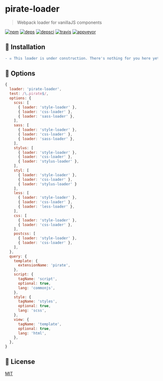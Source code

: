 # pirate-loader
> Webpack loader for vanillaJS components

[![npm][npm]][npm-url]
[![deps][deps]][deps-url]
[![depsci][depsci]][depsci-url]
[![travis][travis]][travis-url]
[![appveyor][appveyor]][appveyor-url]


## 🏴 Installation

```diff
- ☠ This loader is under construction. There's nothing for you here yet. ☠ -
```


## 🏴 Options

```javascript
{
  loader: 'pirate-loader',
  test: /\.pirate$/,
  options: {
    scss: [
      { loader: 'style-loader' },
      { loader: 'css-loader' },
      { loader: 'sass-loader' },
    ],
    sass: [
      { loader: 'style-loader' },
      { loader: 'css-loader' },
      { loader: 'sass-loader' },
    ],
    stylus: [
      { loader: 'style-loader' },
      { loader: 'css-loader' },
      { loader: 'stylus-loader' },
    ],
    styl: [
      { loader: 'style-loader' },
      { loader: 'css-loader' },
      { loader: 'stylus-loader' }
    ],
    less: [
      { loader: 'style-loader' },
      { loader: 'css-loader' },
      { loader: 'less-loader' },
    ],
    css: [
      { loader: 'style-loader' },
      { loader: 'css-loader' },
    ],
    postcss: [
      { loader: 'style-loader' },
      { loader: 'css-loader' },
    ],
  },
  query: {
    template: {
      extensionName: 'pirate',
    },
    script: {
      tagName: 'script',
      optional: true,
      lang: 'commonjs',
    },
    style: {
      tagName: 'styles',
      optional: true,
      lang: 'scss',
    },
    view: {
      tagName: 'template',
      optional: true,
      lang: 'html',
    },
  },
}
```


## 🏴 License

[MIT][license-url]


<!-- links -->

[npm]: https://badge.fury.io/js/pirate-loader.svg
[npm-url]: https://npmjs.com/package/pirate-loader

[xo]: https://img.shields.io/badge/code_style-XO-5ed9c7.svg
[xo-url]: https://github.com/sindresorhus/xo

[npm]: https://img.shields.io/npm/v/pirate-loader.svg
[npm-url]: https://npmjs.com/package/pirate-loader

[travis]: https://travis-ci.org/adriancmiranda/pirate-loader.svg?branch=master
[travis-url]: https://travis-ci.org/adriancmiranda/pirate-loader

[appveyor]: https://ci.appveyor.com/api/projects/status/hucvow1n0t3q3le3/branch/master?svg=true
[appveyor-url]: https://ci.appveyor.com/project/adriancmiranda/pirate-loader/branch/master

[deps]: https://david-dm.org/adriancmiranda/pirate-loader.svg
[deps-url]: https://david-dm.org/adriancmiranda/pirate-loader

[depsci]: https://dependencyci.com/github/adriancmiranda/pirate-loader/badge
[depsci-url]: https://dependencyci.com/github/adriancmiranda/pirate-loader

[stability]: http://badges.github.io/stability-badges/dist/experimental.svg
[stability-url]: https://cdn.meme.am/cache/instances/folder481/500x/9689481.jpg

[license-url]: https://github.com/adriancmiranda/pirate-loader/blob/master/LICENSE
